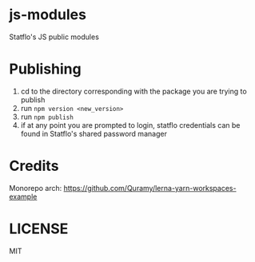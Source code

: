 # js-modules
Statflo's JS public modules

# Publishing

1. cd to the directory corresponding with the package you are trying to publish
2. run `npm version <new_version>`
3. run `npm publish`
4. if at any point you are prompted to login, statflo credentials can be found in Statflo's shared password manager

# Credits
Monorepo arch:
https://github.com/Quramy/lerna-yarn-workspaces-example

# LICENSE
MIT
